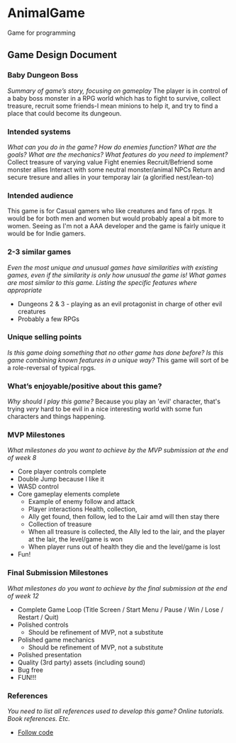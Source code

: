 # AnimalGame
Game for programming

## Game Design Document

### Baby Dungeon Boss
_Summary of game’s story, focusing on gameplay_
The player is in control of a baby boss monster in a RPG world which has to fight to survive, collect treasure, recruit some friends-I mean minions to help it, and try to find a place that could become its dungeoun.

### Intended systems
_What can you do in the game?  How do enemies function?  What are the goals?  What are the mechanics?  What features do you need to implement?_
Collect treasure of varying value
Fight enemies
Recruit/Befriend some monster allies
Interact with some neutral monster/animal NPCs
Return and secure tresure and allies in your temporay lair (a glorified nest/lean-to)

### Intended audience
This game is for Casual gamers who like creatures and fans of rpgs. It would be for both men and women but would probably apeal a bit more to women. Seeing as I'm not a AAA developer and the game is fairly unique it would be for Indie gamers.

### 2-3 similar games
_Even the most unique and unusual games have similarities with existing games, even if the similarity is only how unusual the game is!  What games are most similar to this game.  Listing the specific features where appropriate_
* Dungeons 2 & 3 - playing as an evil protagonist in charge of other evil creatures
* Probably a few RPGs

### Unique selling points
_Is this game doing something that no other game has done before?  Is this game combining known features in a unique way?_
This game will sort of be a role-reversal of typical rpgs.

### What’s enjoyable/positive about this game?
_Why should I play this game?_
Because you play an 'evil' character, that's trying _very_ hard to be evil in a nice interesting world with some fun characters and things happening.

### MVP Milestones
_What milestones do you want to achieve by the MVP submission at the end of week 8_
*	Core player controls complete
   * Double Jump because I like it
   * WASD control
*	Core gameplay elements complete
    *	Example of enemy follow and attack
    *	Player interactions Health, collection, 
    * Ally get found, then follow, led to the Lair amd will then stay there
    * Collection of treasure
    * When all treasure is collected, the Ally led to the lair, and the player at the lair, the level/game is won
    * When player runs out of health they die and the level/game is lost
*  Fun!

### Final Submission Milestones
_What milestones do you want to achieve by the final submission at the end of week 12_
*	Complete Game Loop (Title Screen / Start Menu / Pause / Win / Lose / Restart / Quit)
*	Polished controls
    * Should be refinement of MVP, not a substitute
*	Polished game mechanics
    * Should be refinement of MVP, not a substitute
*	Polished presentation
*	Quality (3rd party) assets (including sound)
*	Bug free
*	FUN!!!

### References
_You need to list all references used to develop this game?  Online tutorials.  Book references.  Etc._
* [Follow code](https://answers.unity.com/questions/274809/how-to-make-enemy-chase-player-basic-ai.html)
